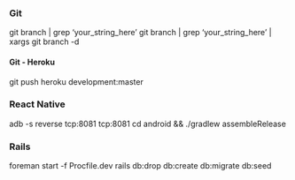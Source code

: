 ### Git

git branch | grep ‘your_string_here’
git branch | grep ‘your_string_here’ | xargs git branch -d

#### Git - Heroku

git push heroku development:master

### React Native

adb -s <device name> reverse tcp:8081 tcp:8081
cd android && ./gradlew assembleRelease

### Rails

foreman start -f Procfile.dev
rails db:drop db:create db:migrate db:seed
